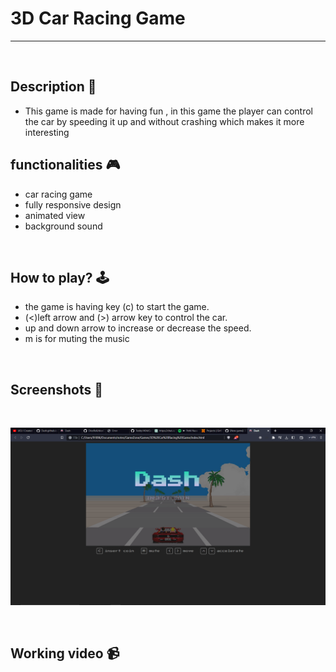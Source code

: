 # **3D Car Racing Game**

---

<br>

## **Description 📃** 
- This game is made for having fun , in this game the player can control the car by speeding it up and without crashing which makes it more interesting

## **functionalities 🎮** 
- car racing game
- fully responsive design
- animated view
- background sound
<br>

## **How to play? 🕹️**
- the game is having key (c) to start the game.
- (<)left arrow and (>) arrow key to control the car.
- up and down arrow to increase or decrease the speed.
- m is for muting the music

<br>

## **Screenshots 📸**

<br>

![image](./images/car_racing.png)

<br>

## **Working video 📹**
<!-- add your working video over here -->
